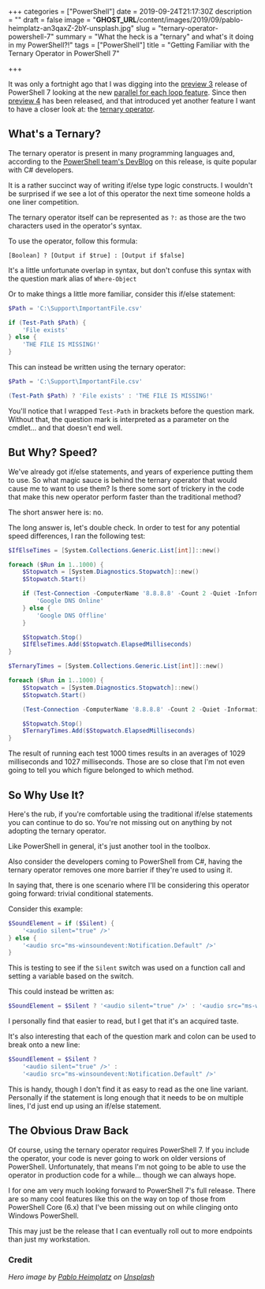 +++
categories = ["PowerShell"]
date = 2019-09-24T21:17:30Z
description = ""
draft = false
image = "__GHOST_URL__/content/images/2019/09/pablo-heimplatz-an3qaxZ-2bY-unsplash.jpg"
slug = "ternary-operator-powershell-7"
summary = "What the heck is a \"ternary\" and what's it doing in my PowerShell?!"
tags = ["PowerShell"]
title = "Getting Familiar with the Ternary Operator in PowerShell 7"

+++


It was only a fortnight ago that I was digging into the [preview 3](https://github.com/PowerShell/PowerShell/releases/tag/v7.0.0-preview.3) release of PowerShell 7 looking at the new [parallel for each loop feature](__GHOST_URL__/2019/09/10/powershell7-foreach-parallel/). Since then [preview 4](https://github.com/PowerShell/PowerShell/releases/tag/v7.0.0-preview.4) has been released, and that introduced yet another feature I want to have a closer look at: the [ternary operator](https://en.wikipedia.org/wiki/%3F:).

## What's a Ternary?

The ternary operator is present in many programming languages and, according to the [PowerShell team's DevBlog](https://devblogs.microsoft.com/powershell/powershell-7-preview-4) on this release, is quite popular with C# developers.

It is a rather succinct way of writing if/else type logic constructs. I wouldn't be surprised if we see a lot of this operator the next time someone holds a one liner competition.

The ternary operator itself can be represented as `?:` as those are the two characters used in the operator's syntax.

To use the operator, follow this formula:

```
[Boolean] ? [Output if $true] : [Output if $false]
```

<p class="warning">It's a little unfortunate overlap in syntax, but don't confuse this syntax with the question mark alias of <code>Where-Object</code></p>

Or to make things a little more familiar, consider this if/else statement:

```powershell
$Path = 'C:\Support\ImportantFile.csv'

if (Test-Path $Path) {
	'File exists'
} else {
    'THE FILE IS MISSING!'
}
```

This can instead be written using the ternary operator:

```powershell
$Path = 'C:\Support\ImportantFile.csv'

(Test-Path $Path) ? 'File exists' : 'THE FILE IS MISSING!'
```

You'll notice that I wrapped `Test-Path` in brackets before the question mark. Without that, the question mark is interpreted as a parameter on the cmdlet... and that doesn't end well.

## But Why? Speed?

We've already got if/else statements, and years of experience putting them to use. So what magic sauce is behind the ternary operator that would cause me to want to use them? Is there some sort of trickery in the code that make this new operator perform faster than the traditional method?

The short answer here is: no.

The long answer is, let's double check. In order to test for any potential speed differences, I ran the following test:

```powershell
$IfElseTimes = [System.Collections.Generic.List[int]]::new()

foreach ($Run in 1..1000) {
    $Stopwatch = [System.Diagnostics.Stopwatch]::new()
    $Stopwatch.Start()

    if (Test-Connection -ComputerName '8.8.8.8' -Count 2 -Quiet -InformationAction Ignore) {
        'Google DNS Online'
    } else {
        'Google DNS Offline'
    }

    $Stopwatch.Stop()
    $IfElseTimes.Add($Stopwatch.ElapsedMilliseconds)
}

$TernaryTimes = [System.Collections.Generic.List[int]]::new()

foreach ($Run in 1..1000) {
    $Stopwatch = [System.Diagnostics.Stopwatch]::new()
    $Stopwatch.Start()

    (Test-Connection -ComputerName '8.8.8.8' -Count 2 -Quiet -InformationAction Ignore) ? 'Google DNS Online' : 'Google DNS Offline'

    $Stopwatch.Stop()
    $TernaryTimes.Add($Stopwatch.ElapsedMilliseconds)
}
```

The result of running each test 1000 times results in an averages of 1029 milliseconds and 1027 milliseconds. Those are so close that I'm not even going to tell you which figure belonged to which method.

## So Why Use It?

Here's the rub, if you're comfortable using the traditional if/else statements you can continue to do so. You're not missing out on anything by not adopting the ternary operator.

Like PowerShell in general, it's just another tool in the toolbox.

Also consider the developers coming to PowerShell from C#, having the ternary operator removes one more barrier if they're used to using it.

In saying that, there is one scenario where I'll be considering this operator going forward: trivial conditional statements.

Consider this example:

```powershell
$SoundElement = if ($Silent) {
    '<audio silent="true" />'
} else {
    '<audio src="ms-winsoundevent:Notification.Default" />'
}
```

This is testing to see if the `Silent` switch was used on a function call and setting a variable based on the switch.

This could instead be written as:

```powershell
$SoundElement = $Silent ? '<audio silent="true" />' : '<audio src="ms-winsoundevent:Notification.Default" />'
```

I personally find that easier to read, but I get that it's an acquired taste.

It's also interesting that each of the question mark and colon can be used to break onto a new line:

```powershell
$SoundElement = $Silent ?
    '<audio silent="true" />' :
    '<audio src="ms-winsoundevent:Notification.Default" />'
```

This is handy, though I don't find it as easy to read as the one line variant. Personally if the statement is long enough that it needs to be on multiple lines, I'd just end up using an if/else statement.

## The Obvious Draw Back

Of course, using the ternary operator requires PowerShell 7. If you include the operator, your code is never going to work on older versions of PowerShell. Unfortunately, that means I'm not going to be able to use the operator in production code for a while... though we can always hope.

I for one am very much looking forward to PowerShell 7's full release. There are so many cool features like this on the way on top of those from PowerShell Core (6.x) that I've been missing out on while clinging onto Windows PowerShell.

This may just be the release that I can eventually roll out to more endpoints than just my workstation.



### Credit

_Hero image by [Pablo Heimplatz](https://unsplash.com/@pabloheimplatz?utm_source=unsplash&utm_medium=referral&utm_content=creditCopyText) on [Unsplash](https://unsplash.com/?utm_source=unsplash&utm_medium=referral&utm_content=creditCopyText)_


